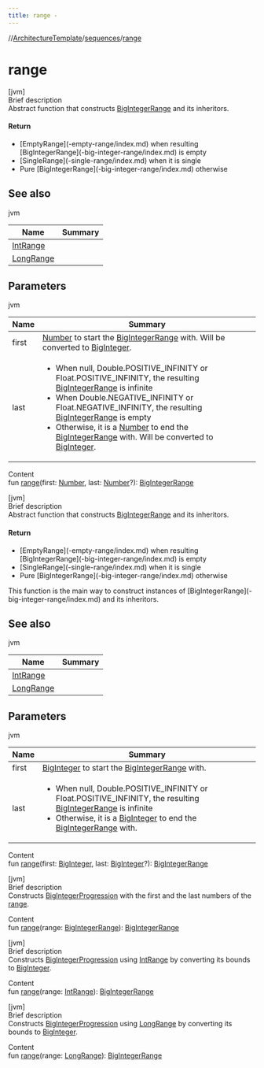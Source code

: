 ```yaml
---
title: range -
---
```

//[ArchitectureTemplate](../index.md)/[sequences](index.md)/[range](range.md)



# range  
[jvm]  
Brief description  
Abstract function that constructs [BigIntegerRange](-big-integer-range/index.md) and its inheritors.  
  


#### Return  
<ul><li>[EmptyRange](-empty-range/index.md) when resulting [BigIntegerRange](-big-integer-range/index.md) is empty</li><li>[SingleRange](-single-range/index.md) when it is single</li><li>Pure [BigIntegerRange](-big-integer-range/index.md) otherwise</li></ul>  
  


## See also  
  
jvm  
  
|  Name|  Summary| 
|---|---|
| [IntRange](https://kotlinlang.org/api/latest/jvm/stdlib/kotlin.ranges/-int-range/index.html)| 
| [LongRange](https://kotlinlang.org/api/latest/jvm/stdlib/kotlin.ranges/-long-range/index.html)| 
  


## Parameters  
  
jvm  
  
|  Name|  Summary| 
|---|---|
| first| [Number](https://kotlinlang.org/api/latest/jvm/stdlib/kotlin/-number/index.html) to start the [BigIntegerRange](-big-integer-range/index.md) with. Will be converted to [BigInteger](https://docs.oracle.com/javase/8/docs/api/java/math/BigInteger.html).
| last| <ul><li>When null, Double.POSITIVE_INFINITY or Float.POSITIVE_INFINITY, the resulting [BigIntegerRange](-big-integer-range/index.md) is infinite</li><li>When Double.NEGATIVE_INFINITY or Float.NEGATIVE_INFINITY, the resulting [BigIntegerRange](-big-integer-range/index.md) is empty</li><li>Otherwise, it is a [Number](https://kotlinlang.org/api/latest/jvm/stdlib/kotlin/-number/index.html) to end the [BigIntegerRange](-big-integer-range/index.md) with. Will be converted to [BigInteger](https://docs.oracle.com/javase/8/docs/api/java/math/BigInteger.html).</li></ul>
  
  
Content  
fun [range](range.md)(first: [Number](https://kotlinlang.org/api/latest/jvm/stdlib/kotlin/-number/index.html), last: [Number](https://kotlinlang.org/api/latest/jvm/stdlib/kotlin/-number/index.html)?): [BigIntegerRange](-big-integer-range/index.md)  


[jvm]  
Brief description  
Abstract function that constructs [BigIntegerRange](-big-integer-range/index.md) and its inheritors.  
  


#### Return  
<ul><li>[EmptyRange](-empty-range/index.md) when resulting [BigIntegerRange](-big-integer-range/index.md) is empty</li><li>[SingleRange](-single-range/index.md) when it is single</li><li>Pure [BigIntegerRange](-big-integer-range/index.md) otherwise</li></ul>This function is the main way to construct instances of [BigIntegerRange](-big-integer-range/index.md) and its inheritors.  
  


## See also  
  
jvm  
  
|  Name|  Summary| 
|---|---|
| [IntRange](https://kotlinlang.org/api/latest/jvm/stdlib/kotlin.ranges/-int-range/index.html)| 
| [LongRange](https://kotlinlang.org/api/latest/jvm/stdlib/kotlin.ranges/-long-range/index.html)| 
  


## Parameters  
  
jvm  
  
|  Name|  Summary| 
|---|---|
| first| [BigInteger](https://docs.oracle.com/javase/8/docs/api/java/math/BigInteger.html) to start the [BigIntegerRange](-big-integer-range/index.md) with.
| last| <ul><li>When null, Double.POSITIVE_INFINITY or Float.POSITIVE_INFINITY, the resulting [BigIntegerRange](-big-integer-range/index.md) is infinite</li><li>Otherwise, it is a [BigInteger](https://docs.oracle.com/javase/8/docs/api/java/math/BigInteger.html) to end the [BigIntegerRange](-big-integer-range/index.md) with.</li></ul>
  
  
Content  
fun [range](range.md)(first: [BigInteger](https://docs.oracle.com/javase/8/docs/api/java/math/BigInteger.html), last: [BigInteger](https://docs.oracle.com/javase/8/docs/api/java/math/BigInteger.html)?): [BigIntegerRange](-big-integer-range/index.md)  


[jvm]  
Brief description  
Constructs [BigIntegerProgression](-big-integer-progression/index.md) with the first and the last numbers of the [range]().  
  
  
Content  
fun [range](range.md)(range: [BigIntegerRange](-big-integer-range/index.md)): [BigIntegerRange](-big-integer-range/index.md)  


[jvm]  
Brief description  
Constructs [BigIntegerProgression](-big-integer-progression/index.md) using [IntRange](https://kotlinlang.org/api/latest/jvm/stdlib/kotlin.ranges/-int-range/index.html) by converting its bounds to [BigInteger](https://docs.oracle.com/javase/8/docs/api/java/math/BigInteger.html).  
  
  
Content  
fun [range](range.md)(range: [IntRange](https://kotlinlang.org/api/latest/jvm/stdlib/kotlin.ranges/-int-range/index.html)): [BigIntegerRange](-big-integer-range/index.md)  


[jvm]  
Brief description  
Constructs [BigIntegerProgression](-big-integer-progression/index.md) using [LongRange](https://kotlinlang.org/api/latest/jvm/stdlib/kotlin.ranges/-long-range/index.html) by converting its bounds to [BigInteger](https://docs.oracle.com/javase/8/docs/api/java/math/BigInteger.html).  
  
  
Content  
fun [range](range.md)(range: [LongRange](https://kotlinlang.org/api/latest/jvm/stdlib/kotlin.ranges/-long-range/index.html)): [BigIntegerRange](-big-integer-range/index.md)  




